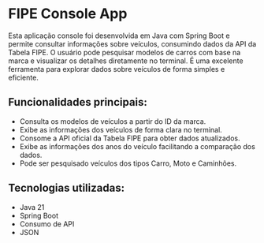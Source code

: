 # FIPE Console App

Esta aplicação console foi desenvolvida em Java com Spring Boot e permite consultar informações sobre veículos, consumindo dados da API da Tabela FIPE. O usuário pode pesquisar modelos de carros com base na marca e visualizar os detalhes diretamente no terminal. É uma excelente ferramenta para explorar dados sobre veículos de forma simples e eficiente.

## Funcionalidades principais:
- Consulta os modelos de veículos a partir do ID da marca.
- Exibe as informações dos veículos de forma clara no terminal.
- Consome a API oficial da Tabela FIPE para obter dados atualizados.
- Exibe as informações dos anos do veículo facilitando a comparação dos dados.
- Pode ser pesquisado veículos dos tipos Carro, Moto e Caminhões.

## Tecnologias utilizadas:
- Java 21
- Spring Boot
- Consumo de API
- JSON 
